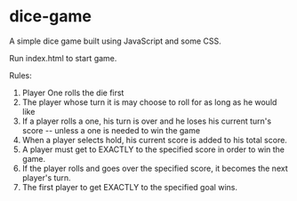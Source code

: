 # dice-game
A simple dice game built using JavaScript and some CSS. 

Run index.html to start game. 

Rules:
1. Player One rolls the die first 
2. The player whose turn it is may choose to roll for as long as he would like
3. If a player rolls a one, his turn is over and he loses his current turn's score -- unless a one is needed to win the game
4. When a player selects hold, his current score is added to his total score.
5. A player must get to EXACTLY to the specified score in order to win the game. 
6. If the player rolls and goes over the specified score, it becomes the next player's turn. 
5. The first player to get EXACTLY to the specified goal wins. 
